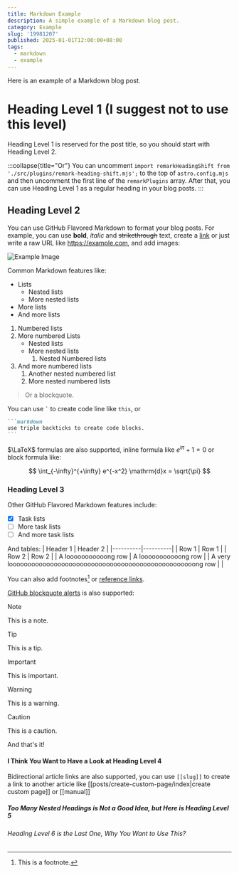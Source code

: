 ```yaml
---
title: Markdown Example
description: A simple example of a Markdown blog post.
category: Example
slug: '19981207'
published: 2025-01-01T12:00:00+08:00
tags:
  - markdown
  - example
---
```


Here is an example of a Markdown blog post.

# Heading Level 1 (I suggest not to use this level)

Heading Level 1 is reserved for the post title, so you should start with Heading Level 2.

:::collapse{title="Or"}
You can uncomment `import remarkHeadingShift from './src/plugins/remark-heading-shift.mjs';` to the top of `astro.config.mjs` and then uncomment the first line of the `remarkPlugins` array. After that, you can use Heading Level 1 as a regular heading in your blog posts.
:::

## Heading Level 2

You can use GitHub Flavored Markdown to format your blog posts. For example, you can use **bold**, _italic_ and ~~strikethrough~~ text, create a [link](https://example.com) or just write a raw URL like https://example.com, and add images:

![Example Image](../../assets/img/avatar.jpg)

Common Markdown features like:

- Lists
  - Nested lists
  - More nested lists
- More lists
- And more lists

1. Numbered lists
2. More numbered Lists
   - Nested lists
   - More nested lists
     1. Nested Numbered lists
3. And more numbered lists
   1. Another nested numbered list
   2. More nested numbered lists

> Or a blockquote.

You can use <code>\`</code> to create code line like `this`, or

````markdown
```markdown
use triple backticks to create code blocks.
```
````

$\LaTeX$ formulas are also supported, inline formula like $e^{i\pi} + 1 = 0$ or block formula like:

$$
 \int_{-\infty}^{+\infty} e^{-x^2} \mathrm{d}x = \sqrt{\pi}
$$

### Heading Level 3

Other GitHub Flavored Markdown features include:

- [x] Task lists
- [ ] More task lists
- [ ] And more task lists

And tables:
| Header 1 | Header 2 |
|----------|----------|
| Row 1 | Row 1 |
| Row 2 | Row 2 |
| A looooooooooong row | A looooooooooong row |
| A very loooooooooooooooooooooooooooooooooooooooooooooooooong row | |

You can also add footnotes[^1] or [reference links][refer].

[^1]: This is a footnote.

[refer]: https://example.com

[GitHub blockquote alerts](https://github.com/orgs/community/discussions/16925) is also supported:

> [!NOTE]
> This is a note.

> [!TIP]
> This is a tip.

> [!IMPORTANT]
> This is important.

> [!WARNING]
> This is a warning.

> [!CAUTION]
> This is a caution.

And that's it!

#### I Think You Want to Have a Look at Heading Level 4

Bidirectional article links are also supported, you can use `[[slug]]` to create a link to another article like [[posts/create-custom-page/index|create custom page]] or [[manual]]

##### Too Many Nested Headings is Not a Good Idea, but Here is Heading Level 5

###### Heading Level 6 is the Last One, Why You Want to Use This?
